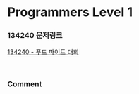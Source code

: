 # Programmers Level 1

### 134240 문제링크

[134240 - 푸드 파이트 대회](https://school.programmers.co.kr/learn/courses/30/lessons/134240)

<br>

### Comment